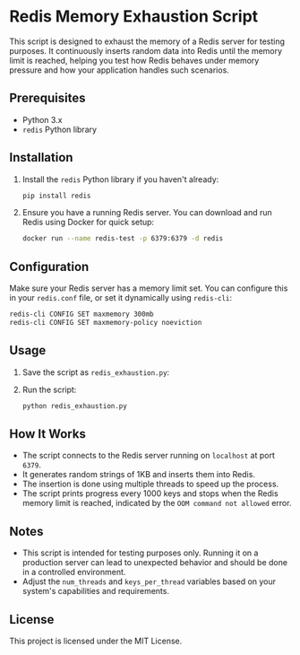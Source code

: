 # Redis Memory Exhaustion Script

This script is designed to exhaust the memory of a Redis server for testing purposes. It continuously inserts random data into Redis until the memory limit is reached, helping you test how Redis behaves under memory pressure and how your application handles such scenarios.

## Prerequisites

- Python 3.x
- `redis` Python library

## Installation

1. Install the `redis` Python library if you haven't already:

    ```sh
    pip install redis
    ```

2. Ensure you have a running Redis server. You can download and run Redis using Docker for quick setup:

    ```sh
    docker run --name redis-test -p 6379:6379 -d redis
    ```

## Configuration

Make sure your Redis server has a memory limit set. You can configure this in your `redis.conf` file, or set it dynamically using `redis-cli`:

```sh
redis-cli CONFIG SET maxmemory 300mb
redis-cli CONFIG SET maxmemory-policy noeviction
```

## Usage

1. Save the script as `redis_exhaustion.py`:

2. Run the script:

    ```sh
    python redis_exhaustion.py
    ```

## How It Works

- The script connects to the Redis server running on `localhost` at port `6379`.
- It generates random strings of 1KB and inserts them into Redis.
- The insertion is done using multiple threads to speed up the process.
- The script prints progress every 1000 keys and stops when the Redis memory limit is reached, indicated by the `OOM command not allowed` error.

## Notes

- This script is intended for testing purposes only. Running it on a production server can lead to unexpected behavior and should be done in a controlled environment.
- Adjust the `num_threads` and `keys_per_thread` variables based on your system's capabilities and requirements.

## License

This project is licensed under the MIT License.
